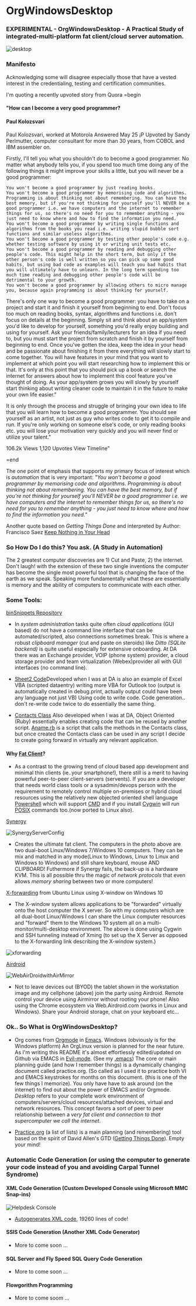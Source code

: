 # OrgWindowsDesktop
### EXPERIMENTAL - OrgWindowsDesktop - A Practical Study of integrated-multi-platform fat client/cloud server automation.
![desktop](https://github.com/RayNieva/OrgWindowsDesktop/blob/master/0128171145a.jpg)
### Manifesto

Acknowledging some will disagree especially those that have a vested interest in the credentialing, testing and certification communities.

I'm quoting a recently upvoted story from Quora
=begin
#### "How can I become a very good programmer?
#### Paul Kolozsvari
Paul Kolozsvari, worked at Motorola
Answered May 25 ¡P Upvoted by Sandy Perlmutter, computer consultant for more than 30 years, from COBOL and IBM assembler on.

Firstly, I'll tell you what you shouldn't do to become a good programmer. No matter what anybody tells you, if you spend too much time doing any of the following things it might improve your skills a little, but you will never be a good programmer:

    You won't become a good programmer by just reading books.
    You won't become a good programmer by memorising code and algorithms. Programming is about thinking not about remembering. You can have the best memory, but if you're not thinking for yourself you'll NEVER be a good programmer i.e. we have computers and the internet to remember things for us, so there's no need for you to remember anything - you just need to know where and how to find the information you need.
    You won't become a good programmer by writing single functions and algorithms from the books you read i.e. writing stupid bubble sort functions and similar useless algorithms.
    You won't become a good programmer by testing other people's code e.g. whether testing software by using it or writing unit tests etc.
    You won't become a good programmer by reading and debugging other people's code. This might help in the short term, but only if the other person's code is well written so you can pick up some good habits, but using bad code as examples will teach you bad habits that you will ultimately have to unlearn. In the long term spending too much time reading and debugging other people's code will be detrimental to your growth.
    You won't become a good programmer by allowing others to micro manage you, because again programming is about thinking for yourself.

There's only one way to become a good programmer: you have to take on a project and start it and finish it yourself from beginning to end. Don't focus too much on reading books, syntax, algorithms and functions i.e. don't focus on details at the beginning. Simply sit and think about an app/system you'd like to develop for yourself, something you'd really enjoy building and using for yourself. Ask your friends/family/lecturers for an idea if you need to, but you must start the project from scratch and finish it by yourself from beginning to end. Once you've gotten the idea, keep the idea in your head and be passionate about finishing it from there everything will slowly start to come together. You will have features in your mind that you want to implement at which point you will start researching how to implement this or that. It's only at this point that you should pick up a book or search the internet for answers about how to implement this cool feature you've thought of doing. As your app/system grows you will slowly by yourself start thinking about writing cleaner code to maintain it in the future to make your own life easier."


It is only through the process and struggle of bringing your own idea to life that you will learn how to become a good programmer. You should see yourself as an artist, not just as guy who writes code to get it to compile and run. If you're only working on someone else's code, or only reading books etc. you will lose your motivation very quickly and you will never find or utilize your talent."

106.2k Views  1,120 Upvotes  View Timeline"

=end

The one point of emphasis that supports my primary focus of interest which is _automation_ that is very important: 
*"You won't become a good programmer by memorising code and algorithms. Programming is about thinking not about  remembering. You can have the best memory, but if you're not thinking for yourself you'll NEVER be a good  programmer i.e. we have computers and the internet to remember things for us, so there's no need for you to remember anything - you just need to know where and how to find the information you need."*

Another quote based on *Getting Things Done* and interpreted by Author: Francisco Saez
[Keep Nothing in Your Head](https://facilethings.com/blog/en/habits)

### So How Do I do this? You ask. (A Study in Automation)

The 2 greatest computer discoveries are 1) Cut and Paste,  2) the internet. Don't laugh! with the extension of these two single inventions the computer has become the single most powerful tool that is changing the face of the earth as we speak. Speaking more fundamentally what these are essentially is memory and the ability of computers to communicate with each other.

### Some Tools:

[binSnippets Repository](https://github.com/RayNieva/binSnippets)

- In _system administration_ tasks quite often _cloud applications_ (GUI based) do not have a command line interface that can be automated/scripted, also connections sometimes break. This is where a robust _clipboard manager_ (cut and paste on steroids) like _Ditto (SQLite backend)_ is quite useful especially for extensive onboarding. At DA there was an Exchange provider, VOIP (phone system) provider, a cloud storage provider and team virtualization (Webex)provider all with GUI interfaces (no command line).

- [Sheet2 Code](https://github.com/RayNieva/binSnippets/blob/master/Sheet2Code.vb)Developed when I was at DA is also an example of Excel VBA (scripted dataentry) writing more VBA for Outlook too (output is automatically created in debug.print, actually output could have been any language not just VB) Using code to write code. Code generation.. don't re-write code twice to do essentially the same thing.

- [Contacts Class](https://github.com/RayNieva/binSnippets/blob/master/Contacts02-26-14.rb) Also developed when I was at DA, Object Oriented (Ruby) essentially enables creating code that can be reused by another script. [Aname.rb](https://github.com/RayNieva/binSnippets/blob/master/aname.rb) is a script that calls the methods in the Contacts class, but once created the Contacts class can be used in any script I decide to create going forward in virtually any relevant application.

#### Why [Fat Client](https://en.wikipedia.org/wiki/Fat_client)?

- As a contrast to the growing trend of cloud based app development and minimal thin clients (ie..your smartphone!), there still is a merit to having powerful peer-to-peer client-servers (servents). If you are a developer that needs world class tools or a sysadmin/devops person with the requirement to remotely control multiple on-premises or hybrid cloud resources using the relatively new objected oriented shell language [Powershell](https://github.com/RayNieva/OrgWindowsDesktop/blob/master/PowerShellTestCommands.ps1) which will support [CMD](https://en.wikipedia.org/wiki/Cmd.exe) and if you install [Cygwin](https://en.wikipedia.org/wiki/Cygwin) will run [POSIX](https://en.wikipedia.org/wiki/POSIX) commands too.(now ported to Linux also).

[Synergy](https://symless.com/synergy) 

![SynergyServerConfig](https://github.com/RayNieva/OrgWindowsDesktop/blob/master/SynergyServerConfig.jpg)

- Creates the ultimate fat client. The computers in the photo above are two dual-boot Linux/Windows 7/Windows 10 computers. They can be mix and matched in any mode(Linux to Windows, Linux to Linux and Windows to Windows) and still share keyboard, mouse AND CLIPBOARD!  Futhermore if Synergy fails, the back-up is a hardware KVM. This is all possible thru the magic of _network protocols_ that even allows _memory sharing_ between two or more computers!

[X-forwarding](https://docstore.mik.ua/orelly/networking_2ndEd/ssh/ch09_03.htm) from Ubuntu Linux  using X-window on Windows 10

- The X-window system allows applications to be "forwarded" virtually onto the host computer the X server. So with my computers which are all dual-boot Linux/Windows I can share the Linux computer resources and "forward"  them to the Windows 10 system all on a multi-monitor/multi-desktop environment. The above is done using Cygwin and SSH tunneling instead of Xming (to set up the X Server as opposed to the X-forwarding link describing the X-window system.)

![xforwarding](https://github.com/RayNieva/OrgWindowsDesktop/blob/master/Xforwarding.jpg)


[Airdroid](https://www.airdroid.com/)

![WebAirDroidwithAirMirror](https://github.com/RayNieva/OrgWindowsDesktop/blob/master/AirDroid-Mirror.jpg)

- Not to leave devices out (BYOD) the tablet shown in the workstation image and my cellphone (above) join the party using Airdroid. Remote control your device using Airmirror without rooting your phone! Also using the Chrome ecosystem via Web.Airdroid.com (works in Linux and Windows). Share your Android storage, chat on your keyboard etc...

### Ok.. So What is OrgWindowsDesktop?

- Org comes from [Orgmode](http://orgmode.org/) in [Emacs](https://en.wikipedia.org/wiki/Emacs). Windows (obviously is for the Windows platform) An OrgLinux version is planned for the near future. As I'm writing this README it's almost effortlessly edited/updated on Github via EMACS in [Evil-mode](http://wikemacs.org/wiki/Evil). (See  my [.emacs](https://github.com/RayNieva/OrgWindowsDesktop/blob/master/.emacs)) The core or main planning guide (and how I remember things) is a dynamically changing document called practice.org. (So called as I used it to practice both VI and EMACS keystrokes for months on this document. (this is one of the few things I memorize). You only have have to ask around (on the internet) to find out about the power of EMACS and/or Orgmode. _Desktop_ refers to your complete work environment of computers/servers/cloud resources/attached devices, virtual and network resources. This concept favors a sort of peer to peer relationship between a _very fat client and connection to that supercomputer we call the internet_.

- [Practice.org](https://github.com/RayNieva/OrgWindowsDesktop/blob/master/practice.org) (a list of lists) is a main planning (and remembering) tool based on the spirit of David Allen's GTD ([Getting Things Done](http://gettingthingsdone.com/)). Empty your mind!

### Automatic Code Generation (or using the computer to generate your code instead of you and avoiding Carpal Tunnel Syndrome)

#### XML Code Generation (Custom Developed Console using Microsoft MMC Snap-ins)

![Helpdesk Console](https://github.com/RayNieva/OrgWindowsDesktop/blob/master/helpdesk.jpg)

- [Autogenerates XML code](https://raw.githubusercontent.com/RayNieva/OrgWindowsDesktop/master/Console1Helpdesk1.msc), 19260 lines of code!

#### SSIS Code Generation (Another XML Code Generator)

- More to come soon ...

#### SQL Server and Fly Speed SQL Query Code Generation

- More to come soon ...

#### Flowgorithm Programming

- More to come soom ...
